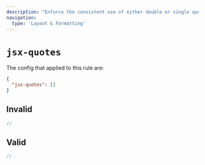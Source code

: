 ```yaml
---
description: "Enforce the consistent use of either double or single quotes in JSX attributes"
navigation:
  type: 'Layout & Formatting'
---
```


# `jsx-quotes`

The config that applied to this rule are:

```json
{
  "jsx-quotes": []
}
```

## Invalid

```js invalid
//
```

## Valid

```js valid
//
```
  